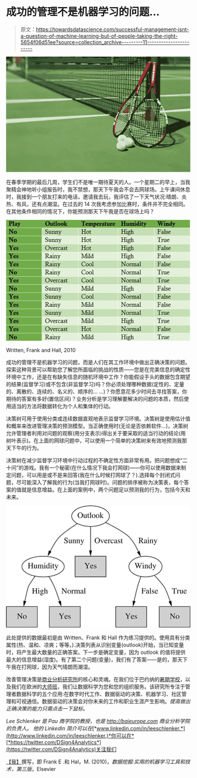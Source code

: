 # 成功的管理不是机器学习的问题…

> 原文：<https://towardsdatascience.com/successful-management-isnt-a-question-of-machine-learning-but-of-people-taking-the-right-5654f06d51ee?source=collection_archive---------11----------------------->

![](img/4fa02fd9b79983f9d68ae5bbb52f3065.png)

在春季学期的最后几周，学生们不是唯一期待夏天的人。一个星期二的早上，当我聚精会神地听小组报告时，我不禁想，那天下午我会不会去网球场。上午课间休息时，我接到一个朋友打来的电话，邀请我去玩，我评估了一下天气状况:晴朗、炎热、有风，还有点潮湿。在过去的 14 次我考虑参加比赛时，条件并不完全相同。在其他条件相同的情况下，你能预测那天下午我是否在球场上吗？

![](img/53b0769453353d77e35ea9b9173ebb21.png)

Written, Frank and Hall, 2010

成功的管理不是机器学习的问题，而是人们在其工作环境中做出正确决策的问题。探索这种背景可以帮助您了解您所面临的挑战的性质——您是在完美信息的确定性环境中工作，还是在有缺失信息的随机环境中工作？你能假设手头的数据包含期望的结果(监督学习)或不包含(非监督学习)吗？你必须处理哪种数据(定性的、定量的、离散的、连续的、名义的、顺序的… …)？你愿意花多少时间去寻找答案，你期待的答案有多好(置信区间)？业务分析是学习理解要解决的问题的本质，然后使用适当的方法将数据转化为个人和集体的行动。

决策树可用于使用分类或连续数据直观地表示监督学习环境。决策树是使用估计值和概率来改进管理决策的预测模型。当正确使用时(无论是否依赖软件…)，决策树允许管理者利用对问题的观察(用分支表示)得出关于要采取的适当行动的结论(用树叶表示)。在上面的网球问题中，可以使用一个简单的决策树来有效地预测我那天下午的行为。

决策树在减少监督学习环境中行动过程的不确定性方面非常有用。把问题想成“二十问”的游戏。我有一个秘密(在什么情况下我会打网球)——你可以使用数据来制定问题，可以用是或不是来回答(我在什么时候打网球了？).选择每个封闭式问题，尽可能深入了解我的行为(当我打网球时)。问题的排序被称为决策表，每个答案的值就是信息增益。在上面的案例中，两个问题足以预测我的行为，包括今天和未来。

![](img/a83d9dab194171684934b52d5015ebe1.png)

此处提供的数据最初是由 Written、Frank 和 Hall 作为练习提供的。使用具有分类属性(热、温和、凉爽；等等。).决策列表从识别变量(outlook)开始，当已知变量时，将产生最大数量的正确答案。下一步是确定变量，因为 outlook 的值将提供最大的信息增益(湿度)。有了第二个问题(变量)，我们有了答案——是的，那天下午我在打网球，因为天气晴朗而潮湿。

改善管理决策是[商业分析研究所](http://baieurope.com)的核心和灵魂。在我们位于巴约纳的[暑期学校](http://baisummer.com)，以及我们在欧洲的[大师班](http://baimaster.com)，我们让数据科学为您和您的组织服务。该研究所专注于管理者数据科学的五个应用:在数字时代工作、数据驱动的决策、机器学习、社区管理和可视通信。数据驱动的决策会对你未来的工作和职业生涯产生影响。*提高做出正确决策的能力只需点击一下鼠标。*

*Lee Schlenker 是 Pau 商学院的教授，也是 http://baieurope.com 商业分析学院的负责人。* *他的 LinkedIn 简介可以在*[*www.linkedin.com/in/leeschlenker.*](http://www.linkedin.com/in/leeschlenker.)*你可以在*[*https://twitter.com/DSign4Analytics*](https://twitter.com/DSign4Analytics)关注我们

[【我】](#_ednref1)撰写，即 Frank E .和 Hal，M. (2010)，*数据挖掘:实用的机器学习工具和技术，第三版*，Elsevier
